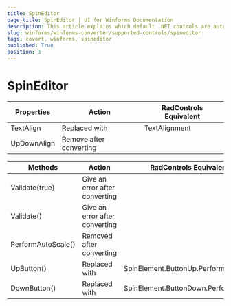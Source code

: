 ```yaml
---
title: SpinEditor
page_title: SpinEditor | UI for Winforms Documentation
description: This article explains which default .NET controls are automatically converted.
slug: winforms/winforms-converter/supported-controls/spineditor
tags: covert, winforms, spineditor
published: True
position: 1
---
```


# SpinEditor

|Properties|Action|RadControls Equivalent|
|---|---|---|
|TextAlign|Replaced with|TextAlignment|
|UpDownAlign|Remove after converting|   |

|Methods|Action|RadControls Equivalent|
|---|---|---|
|Validate(true)|Give an error after converting|   |
|Validate()|Give an error after converting|   |
|PerformAutoScale()|Removed after converting|   |
|UpButton()|Replaced with|SpinElement.ButtonUp.PerformClick()|
|DownButton()|Replaced with|SpinElement.ButtonDown.PerformClick()|

